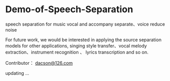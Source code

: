# Demo-of-Speech-Separation
speech separation for music vocal  and accompany separate、voice reduce noise

For future work, we would be interested in applying the source separation models for other applications,
singing style transfer、vocal melody extraction、instrument recognition 、 lyrics transcription and so on.

Contributor：
dacson@126.com

updating ...
